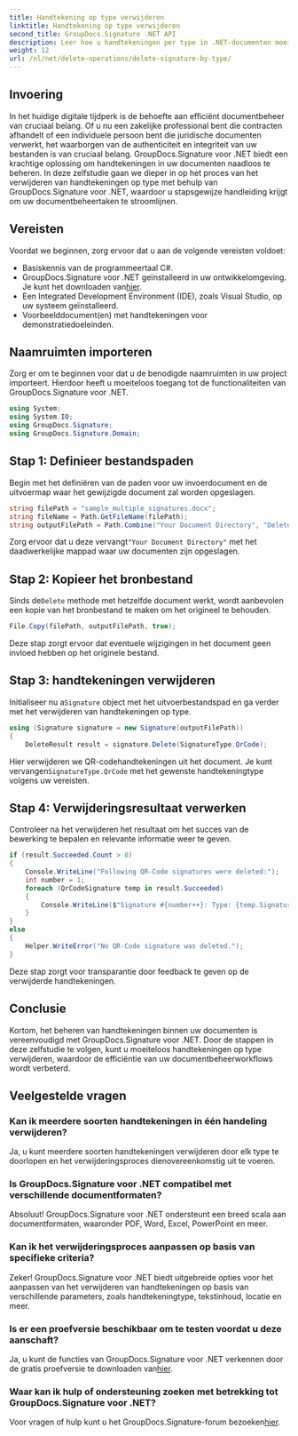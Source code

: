 ```yaml
---
title: Handtekening op type verwijderen
linktitle: Handtekening op type verwijderen
second_title: GroupDocs.Signature .NET API
description: Leer hoe u handtekeningen per type in .NET-documenten moeiteloos kunt verwijderen met behulp van GroupDocs.Signature, waardoor de efficiëntie van documentbeheer wordt verbeterd.
weight: 12
url: /nl/net/delete-operations/delete-signature-by-type/
---
```

## Invoering
In het huidige digitale tijdperk is de behoefte aan efficiënt documentbeheer van cruciaal belang. Of u nu een zakelijke professional bent die contracten afhandelt of een individuele persoon bent die juridische documenten verwerkt, het waarborgen van de authenticiteit en integriteit van uw bestanden is van cruciaal belang. GroupDocs.Signature voor .NET biedt een krachtige oplossing om handtekeningen in uw documenten naadloos te beheren. In deze zelfstudie gaan we dieper in op het proces van het verwijderen van handtekeningen op type met behulp van GroupDocs.Signature voor .NET, waardoor u stapsgewijze handleiding krijgt om uw documentbeheertaken te stroomlijnen.
## Vereisten
Voordat we beginnen, zorg ervoor dat u aan de volgende vereisten voldoet:
- Basiskennis van de programmeertaal C#.
-  GroupDocs.Signature voor .NET geïnstalleerd in uw ontwikkelomgeving. Je kunt het downloaden van[hier](https://releases.groupdocs.com/signature/net/).
- Een Integrated Development Environment (IDE), zoals Visual Studio, op uw systeem geïnstalleerd.
- Voorbeelddocument(en) met handtekeningen voor demonstratiedoeleinden.
## Naamruimten importeren
Zorg er om te beginnen voor dat u de benodigde naamruimten in uw project importeert. Hierdoor heeft u moeiteloos toegang tot de functionaliteiten van GroupDocs.Signature voor .NET.
```csharp
using System;
using System.IO;
using GroupDocs.Signature;
using GroupDocs.Signature.Domain;
```
## Stap 1: Definieer bestandspaden
Begin met het definiëren van de paden voor uw invoerdocument en de uitvoermap waar het gewijzigde document zal worden opgeslagen.
```csharp
string filePath = "sample_multiple_signatures.docx";
string fileName = Path.GetFileName(filePath);
string outputFilePath = Path.Combine("Your Document Directory", "DeleteBySignatureType", fileName);
```
 Zorg ervoor dat u deze vervangt`"Your Document Directory"` met het daadwerkelijke mappad waar uw documenten zijn opgeslagen.
## Stap 2: Kopieer het bronbestand
 Sinds de`Delete` methode met hetzelfde document werkt, wordt aanbevolen een kopie van het bronbestand te maken om het origineel te behouden.
```csharp
File.Copy(filePath, outputFilePath, true);
```
Deze stap zorgt ervoor dat eventuele wijzigingen in het document geen invloed hebben op het originele bestand.
## Stap 3: handtekeningen verwijderen
 Initialiseer nu a`Signature` object met het uitvoerbestandspad en ga verder met het verwijderen van handtekeningen op type.
```csharp
using (Signature signature = new Signature(outputFilePath))
{
    DeleteResult result = signature.Delete(SignatureType.QrCode);
```
 Hier verwijderen we QR-codehandtekeningen uit het document. Je kunt vervangen`SignatureType.QrCode` met het gewenste handtekeningtype volgens uw vereisten.
## Stap 4: Verwijderingsresultaat verwerken
Controleer na het verwijderen het resultaat om het succes van de bewerking te bepalen en relevante informatie weer te geven.
```csharp
if (result.Succeeded.Count > 0)
{
    Console.WriteLine("Following QR-Code signatures were deleted:");
    int number = 1;
    foreach (QrCodeSignature temp in result.Succeeded)
    {
        Console.WriteLine($"Signature #{number++}: Type: {temp.SignatureType} Id:{temp.SignatureId}, Text: {temp.Text}");
    }
}
else
{
    Helper.WriteError("No QR-Code signature was deleted.");
}
```
Deze stap zorgt voor transparantie door feedback te geven op de verwijderde handtekeningen.

## Conclusie
Kortom, het beheren van handtekeningen binnen uw documenten is vereenvoudigd met GroupDocs.Signature voor .NET. Door de stappen in deze zelfstudie te volgen, kunt u moeiteloos handtekeningen op type verwijderen, waardoor de efficiëntie van uw documentbeheerworkflows wordt verbeterd.
## Veelgestelde vragen
### Kan ik meerdere soorten handtekeningen in één handeling verwijderen?
Ja, u kunt meerdere soorten handtekeningen verwijderen door elk type te doorlopen en het verwijderingsproces dienovereenkomstig uit te voeren.
### Is GroupDocs.Signature voor .NET compatibel met verschillende documentformaten?
Absoluut! GroupDocs.Signature voor .NET ondersteunt een breed scala aan documentformaten, waaronder PDF, Word, Excel, PowerPoint en meer.
### Kan ik het verwijderingsproces aanpassen op basis van specifieke criteria?
Zeker! GroupDocs.Signature voor .NET biedt uitgebreide opties voor het aanpassen van het verwijderen van handtekeningen op basis van verschillende parameters, zoals handtekeningtype, tekstinhoud, locatie en meer.
### Is er een proefversie beschikbaar om te testen voordat u deze aanschaft?
 Ja, u kunt de functies van GroupDocs.Signature voor .NET verkennen door de gratis proefversie te downloaden van[hier](https://releases.groupdocs.com/).
### Waar kan ik hulp of ondersteuning zoeken met betrekking tot GroupDocs.Signature voor .NET?
 Voor vragen of hulp kunt u het GroupDocs.Signature-forum bezoeken[hier](https://forum.groupdocs.com/c/signature/13).